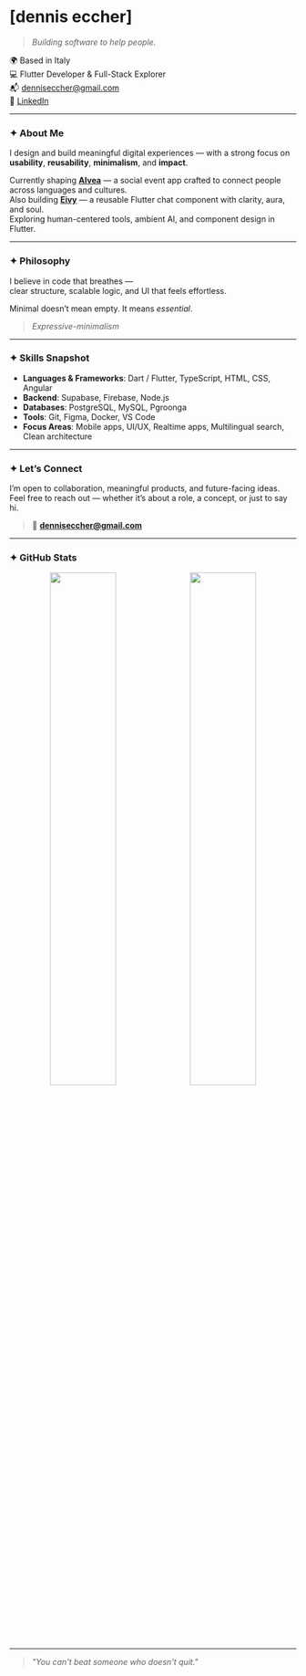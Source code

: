 # [dennis eccher]

> *Building software to help people.*

🌍 Based in Italy  
💻 Flutter Developer & Full-Stack Explorer  
📬 denniseccher@gmail.com  
📎 [LinkedIn](https://www.linkedin.com/in/dennis-eccher-96602a2a7/)

---

### ✦ About Me

I design and build meaningful digital experiences — with a strong focus on **usability**, **reusability**, **minimalism**, and **impact**.

Currently shaping [**Alvea**](https://github.com/denniseccher) — a social event app crafted to connect people across languages and cultures.  
Also building [**Eivy**](https://github.com/denniseccher/eivy) — a reusable Flutter chat component with clarity, aura, and soul.  
Exploring human-centered tools, ambient AI, and component design in Flutter.

---

### ✦ Philosophy

I believe in code that breathes —  
clear structure, scalable logic, and UI that feels effortless.

Minimal doesn’t mean empty. It means *essential*.

> *Expressive-minimalism*

---

### ✦ Skills Snapshot

- **Languages & Frameworks**: Dart / Flutter, TypeScript, HTML, CSS, Angular  
- **Backend**: Supabase, Firebase, Node.js  
- **Databases**: PostgreSQL, MySQL, Pgroonga  
- **Tools**: Git, Figma, Docker, VS Code  
- **Focus Areas**: Mobile apps, UI/UX, Realtime apps, Multilingual search, Clean architecture

---

### ✦ Let’s Connect

I’m open to collaboration, meaningful products, and future-facing ideas.  
Feel free to reach out — whether it’s about a role, a concept, or just to say hi.

> 📮 **denniseccher@gmail.com**

---

### ✦ GitHub Stats

<p align="center">
  <img src="https://github-readme-stats.vercel.app/api?username=denniseccher&show_icons=true&hide_title=true&hide_rank=true&include_all_commits=true&hide=issues&theme=transparent" width="48%" />
  <img src="https://github-readme-stats.vercel.app/api/top-langs/?username=denniseccher&layout=compact&theme=transparent&hide_title=true" width="48%" />
</p>

---

> *"You can't beat someone who doesn't quit."*
